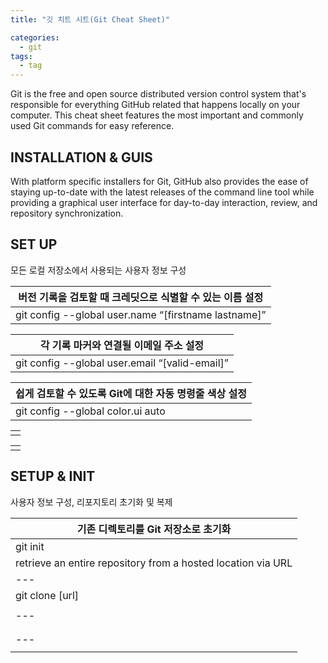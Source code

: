 ```yaml
---
title: "깃 치트 시트(Git Cheat Sheet)"

categories:
  - git
tags:
  - tag
---
```


Git is the free and open source distributed version control system that's responsible for everything GitHub
related that happens locally on your computer. This cheat sheet features the most important and commonly
used Git commands for easy reference.

## INSTALLATION & GUIS
With platform specific installers for Git, GitHub also provides the
ease of staying up-to-date with the latest releases of the command
line tool while providing a graphical user interface for day-to-day
interaction, review, and repository synchronization.

## SET UP
모든 로컬 저장소에서 사용되는 사용자 정보 구성

|버전 기록을 검토할 때 크레딧으로 식별할 수 있는 이름 설정|
|---|
|git config --global user.name “[firstname lastname]”|

|각 기록 마커와 연결될 이메일 주소 설정|
|---|
|git config --global user.email “[valid-email]”|

|쉽게 검토할 수 있도록 Git에 대한 자동 명령줄 색상 설정|
|---|
|git config --global color.ui auto|

||
|---|
||

||
|---|
||

## SETUP & INIT
사용자 정보 구성, 리포지토리 초기화 및 복제

|기존 디렉토리를 Git 저장소로 초기화|
|---|
|git init|
|retrieve an entire repository from a hosted location via URL|
|---|
|git clone [url]|
||
|---|
||
||
|---|
||
